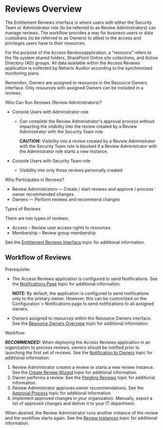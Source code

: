 # Reviews Overview

The Entitlement Reviews interface is where users with either the Security Team or Administrator role
(to be referred to as Review Administrators) can manage reviews. The workflow provides a way for
business users or data custodians (to be referred to as Owners) to attest to the access and
privileges users have to their resources.

For the purpose of the Access Reviewsapplication, a “resource” refers to the file system shared
folders, SharePoint Online site collections, and Active Directory (AD) groups. All data available
within the Access Reviews application is collected by Netwrix Auditor according to the synchronized
monitoring plans.

_Remember,_ Owners are assigned to resources in the Resource Owners interface. Only resources with
assigned Owners can be included in a reviews.

Who Can Run Reviews (Review Administrators)?

- Console Users with Administrator role

  - Can complete the Review Administrator's approval process without impacting the visibility into
    the review created by a Review Administrator with the Security Team role

    **CAUTION:** Visibility into a review created by a Review Administrator with the Security
    Team role is blocked if a Review Administrator with the Administrator role starts a new
    instance.

- Console Users with Security Team role

  - Visibility into only those reviews personally created

Who Participates in Reviews?

- Review Administrators — Create / start reviews and approve / process owner recommended changes
- Owners — Perform reviews and recommend changes

Types of Reviews

There are two types of reviews:

- Access – Review user access rights to resources
- Membership – Review group membership

See the
[Entitlement Reviews Interface](/docs/auditor/10.6/access/reviews/entitlementreviews/interface.md)
topic for additional information.

## Workflow of Reviews

Prerequisite:

- The Access Reviews application is configured to send Notifications. See the
  [Notifications Page](/docs/auditor/10.6/access/reviews/admin/configuration/notifications.md)
  topic for additional information.

  **NOTE:** By default, the application is configured to send notifications only to the primary
  owner. However, this can be customized on the Configuration > Notifications page to send
  notifications to all assigned owners.

- Owners assigned to resources within the Resource Owners interface. See the
  [Resource Owners Overview](/docs/auditor/10.6/access/reviews/resourceowners/overview.md)
  topic for additional information.

Workflow:

**_RECOMMENDED:_** When deploying the Access Reviews application in an organization to process
reviews, owners should be notified prior to launching the first set of reviews. See the
[Notification to Owners](/docs/auditor/10.6/access/reviews/resourceowners/overview.md#notification-to-owners)
topic for additional information.

1. Review Administrator creates a review or starts a new review instance. See the
   [Create Review Wizard](/docs/auditor/10.6/access/reviews/entitlementreviews/wizard/create.md)
   topic for additional information.
2. Owner performs a review. See the
   [Pending Reviews](/docs/auditor/10.6/access/reviews/entitlementreviews/pendingreviews.md)
   topic for additional information.
3. Review Administrator approves owner recommendations. See the
   [Approval Process](/docs/auditor/10.6/access/reviews/entitlementreviews/approvalprocess.md)
   topic for additional information.
4. Implement approved changes in your organization. Manually, export a list of approved changes and
   deliver it to your IT department.

When desired, the Review Administrator runs another instance of the review and the workflow starts
again. See the
[Review Instances](/docs/auditor/10.6/access/reviews/entitlementreviews/reviewinstances.md)
topic for additional information.
